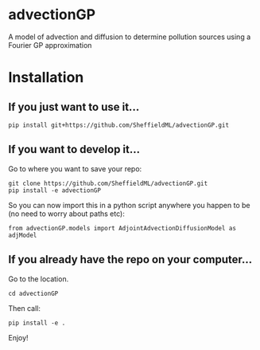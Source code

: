 # advectionGP
A model of advection and diffusion to determine pollution sources using a Fourier GP approximation

# Installation
## If you just want to use it...
```
pip install git+https://github.com/SheffieldML/advectionGP.git
```

## If you want to develop it...

Go to where you want to save your repo:
```
git clone https://github.com/SheffieldML/advectionGP.git
pip install -e advectionGP
```
So you can now import this in a python script anywhere you happen to be (no need to worry about paths etc):
```
from advectionGP.models import AdjointAdvectionDiffusionModel as adjModel
```

## If you already have the repo on your computer...

Go to the location.
```
cd advectionGP 
```
Then call:
```
pip install -e .
```

Enjoy!
